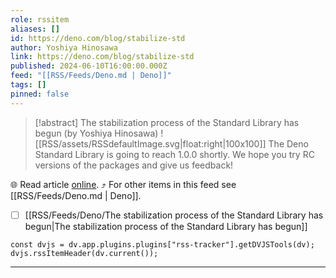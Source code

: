 ```yaml
---
role: rssitem
aliases: []
id: https://deno.com/blog/stabilize-std
author: Yoshiya Hinosawa
link: https://deno.com/blog/stabilize-std
published: 2024-06-10T16:00:00.000Z
feed: "[[RSS/Feeds/Deno.md | Deno]]"
tags: []
pinned: false
---
```


> [!abstract] The stabilization process of the Standard Library has begun (by Yoshiya Hinosawa)
> ![[RSS/assets/RSSdefaultImage.svg|float:right|100x100]] The Deno Standard Library is going to reach 1.0.0 shortly. We hope you try RC versions of the packages and give us feedback!

🌐 Read article [online](https://deno.com/blog/stabilize-std). ⤴ For other items in this feed see [[RSS/Feeds/Deno.md | Deno]].

- [ ] [[RSS/Feeds/Deno/The stabilization process of the Standard Library has begun|The stabilization process of the Standard Library has begun]]

~~~dataviewjs
const dvjs = dv.app.plugins.plugins["rss-tracker"].getDVJSTools(dv);
dvjs.rssItemHeader(dv.current());
~~~

- - -

